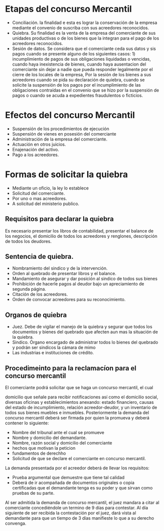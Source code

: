

# Etapas del concurso Mercantil

-  Conciliación. la finalidad e esta es lograr la conservación de la empresa mediante el convenio de suscriba con sus acreedores reconocidos.
-  Quiebra. Su finalidad es la venta de la empresa del comerciante de sus unidades productivas o de los bienes que la integran para el pago de los acreedores reconocidos.
-  Sesión de datos. Se considera que el comerciante ceda sus datos y sis pagos cuando se presente alguno de los siguientes casos: 1) incumplimiento de pagos de sus obligaciones liquidadas o vencidas, cuando haya inexistencia de bienes, cuando haya ausentacion del comerciante sin dejar a nadie que pueda responder legalmente por el cierre de los locales de la empresa, Por la sesión de los bienes a sus acreedores cuando se pida su declaración de quiebra, cuando se solicite la suspensión de los pagos por el incumplimiento de las obligaciones contraídas en el convenio que se hizo por la suspensión de pagos o cuando se acuda a expedientes fraudulentos o ficticios.

# Efectos del concurso Mercantil 

-  Suspensión de los procedimientos de ejecución
-  Suspensión de vienes en posesión del comerciante
-  Administración de la empresa del comerciante.
-  Actuación en otros juicios.
-  Enajenación del activo.
-  Pago a los acreedores.

# Formas de solicitar la quiebra

-  Mediante un oficio, la ley lo establece 
-  Solicitud del comerciante.
-  Por uno o mas acreedores.
-  A solicitud del ministerio publico.

## Requisitos para declarar la quiebra

Es necesario presentar los libros de contabilidad, presentar el balance de los negocios, el domicilio de todos los acreedores y renglones, descripción de todos los deudores.

## Sentencia de quiebra. 

-  Nombramiento del sindico y de la intervención.
-  Orden al quebrado de presentar libros y el balance.
-  Mandamiento de asegurar y dar posición al sindico de todos sus bienes
-  Prohibición  de hacerle pagos al deudor bajo un apreciamiento de segunda página. 
-  Citación de los acreedores.
-  Orden de convocar acreedores para su reconocimiento.

## Organos de quiebra 

-  Juez. Debe de vigilar el manejo de la quiebra y segurar que todos los documentos y bienes del quebrado que afecten aun mas la situación de la quiebra. 
-  Sindico. Órgano encargado de administrar todos lo bienes del quebrado y podrán ser sindicos la cámara de mimo
-  Las industrias e instituciones de crédito. 

## Procedimeinto para la reclamacíon para el concurso mercantil

El comerciante podrá solicitar que se haga un concurso mercantil, el cual

domicilio que señale para recibir notificaciones así como el domicilio social, diversas oficinas y establecimientos anexando: estado financiero,  causas del estado de incumplimiento, relación acreedor-deudor, y un inventario de todos sus bienes muebles e inmuebles. Posteriormente la demanda del concurso mercantil deberá ser firmada por quien la promueva y deberá contener lo siguiente: 

-  Nombre del tribunal ante el cual se promueve
-  Nombre y domicilio del demandante.
-  Nombre, razón social y domicilio del comerciante
-  hechos que motivan la peticion
-  fundamentos de derechho
-  Solicitud de que se declare el comerciante en concurso mercantil.

La demanda presentada por el acreedor deberá de llevar los requisitos:

-  Prueba argumental que demuestre que tiene tal calidad
-  Deberá de ir acompañada de documentos originales o copia certificadas que el demandante tenga es su poder y que sirvan como pruebas de su parte.

Al ser admitida la demanda de concurso mercantil, el juez mandara a citar al comerciante concediéndole un termino de 9 días para contestar. Al día siguiente de ser recibida la contestación por el juez, dará vista al demandante para que un tiempo de 3 días manifieste lo que a su derecho convenga.

